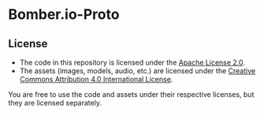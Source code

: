 # Bomber.io-Proto

## License

- The code in this repository is licensed under the [Apache License 2.0](LICENSE).
- The assets (images, models, audio, etc.) are licensed under the [Creative Commons Attribution 4.0 International License](LICENSE-CC).

You are free to use the code and assets under their respective licenses, but they are licensed separately.
